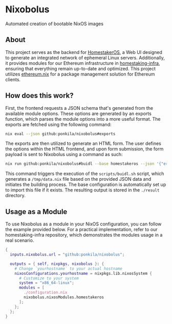 # Nixobolus

Automated creation of bootable NixOS images

## About

This project serves as the backend for [HomestakerOS](https://github.com/ponkila/HomestakerOS), a Web UI designed to generate an integrated network of ephemeral Linux servers. Additionally, it provides modules for our Ethereum infrastructure in [homestaking-infra](https://github.com/ponkila/homestaking-infra), ensuring that everything remain up-to-date and optimized. This project utilizes [ethereum.nix](https://github.com/nix-community/ethereum.nix) for a package management solution for Ethereum clients.

## How does this work?

First, the frontend requests a JSON schema that's generated from the available module options. These options are generated by an exports function, which parses the module options into a more useful format. The exports are fetched using the following command:
```bash
nix eval --json github:ponkila/nixobolus#exports
```
The exports are then utilized to generate an HTML form. The user defines the options within the HTML frontend, and upon form submission, the form payload is sent to Nixobolus using a command as such:
```bash
nix run github:ponkila/nixobolus#buidl --base homestakeros --json '{"erigon":{"enable":true}}'
```
This command triggers the execution of the `scripts/buidl.sh` script, which generates a `/tmp/data.nix` file based on the provided JSON data and initiates the building process. The base configuration is automatically set up to import this file if it exists. The resulting output is stored in the `./result` directory.

## Usage as a Module

To use Nixobolus as a module in your NixOS configuration, you can follow the example provided below. For a practical implementation, refer to our homestaking-infra repository, which demonstrates the modules usage in a real scenario.

```nix
{
  inputs.nixobolus.url = "github:ponkila/nixobolus";

  outputs = { self, nixpkgs, nixobolus }: {
    # Change `yourhostname` to your actual hostname
    nixosConfigurations.yourhostname = nixpkgs.lib.nixosSystem {
      # Customize to your system
      system = "x86_64-linux";
      modules = [
        ./configuration.nix
        nixobolus.nixosModules.homestakeros
      ];
    };
  };
}
```

